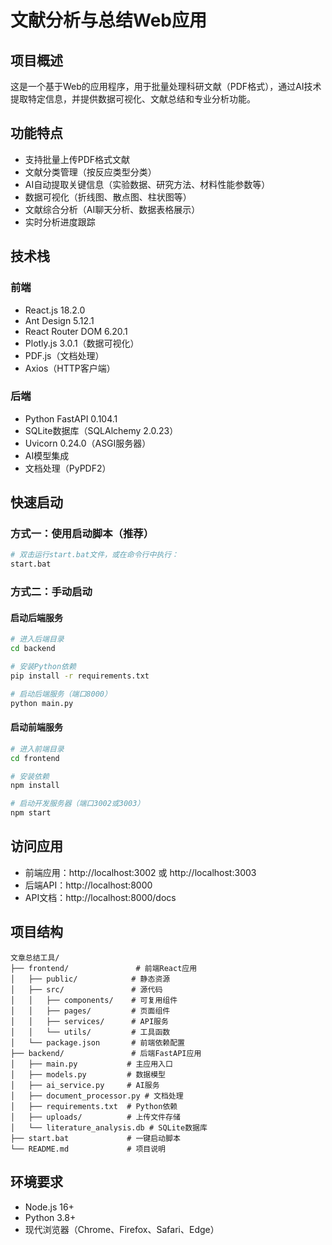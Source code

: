 # 文献分析与总结Web应用

## 项目概述

这是一个基于Web的应用程序，用于批量处理科研文献（PDF格式），通过AI技术提取特定信息，并提供数据可视化、文献总结和专业分析功能。

## 功能特点

- 支持批量上传PDF格式文献
- 文献分类管理（按反应类型分类）
- AI自动提取关键信息（实验数据、研究方法、材料性能参数等）
- 数据可视化（折线图、散点图、柱状图等）
- 文献综合分析（AI聊天分析、数据表格展示）
- 实时分析进度跟踪

## 技术栈

### 前端
- React.js 18.2.0
- Ant Design 5.12.1
- React Router DOM 6.20.1
- Plotly.js 3.0.1（数据可视化）
- PDF.js（文档处理）
- Axios（HTTP客户端）

### 后端
- Python FastAPI 0.104.1
- SQLite数据库（SQLAlchemy 2.0.23）
- Uvicorn 0.24.0（ASGI服务器）
- AI模型集成
- 文档处理（PyPDF2）

## 快速启动

### 方式一：使用启动脚本（推荐）
```bash
# 双击运行start.bat文件，或在命令行中执行：
start.bat
```

### 方式二：手动启动

#### 启动后端服务
```bash
# 进入后端目录
cd backend

# 安装Python依赖
pip install -r requirements.txt

# 启动后端服务（端口8000）
python main.py
```

#### 启动前端服务
```bash
# 进入前端目录
cd frontend

# 安装依赖
npm install

# 启动开发服务器（端口3002或3003）
npm start
```

## 访问应用

- 前端应用：http://localhost:3002 或 http://localhost:3003
- 后端API：http://localhost:8000
- API文档：http://localhost:8000/docs

## 项目结构

```
文章总结工具/
├── frontend/               # 前端React应用
│   ├── public/            # 静态资源
│   ├── src/               # 源代码
│   │   ├── components/    # 可复用组件
│   │   ├── pages/         # 页面组件
│   │   ├── services/      # API服务
│   │   └── utils/         # 工具函数
│   └── package.json       # 前端依赖配置
├── backend/               # 后端FastAPI应用
│   ├── main.py           # 主应用入口
│   ├── models.py         # 数据模型
│   ├── ai_service.py     # AI服务
│   ├── document_processor.py # 文档处理
│   ├── requirements.txt  # Python依赖
│   ├── uploads/          # 上传文件存储
│   └── literature_analysis.db # SQLite数据库
├── start.bat             # 一键启动脚本
└── README.md             # 项目说明
```

## 环境要求

- Node.js 16+
- Python 3.8+
- 现代浏览器（Chrome、Firefox、Safari、Edge）